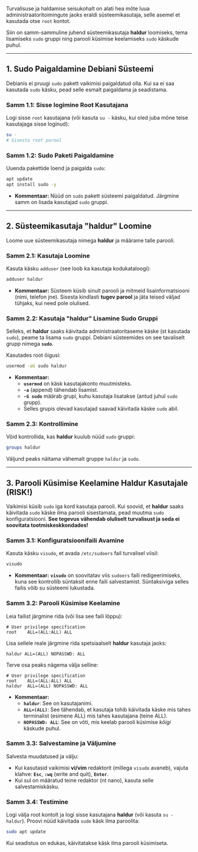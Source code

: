 Turvalisuse ja haldamise seisukohalt on alati hea mõte luua administraatoritoimingute jaoks eraldi süsteemikasutaja, selle asemel et kasutada otse `root` kontot.

Siin on samm-sammuline juhend süsteemikasutaja **haldur** loomiseks, tema lisamiseks `sudo` gruppi ning parooli küsimise keelamiseks `sudo` käskude puhul.

-----

## 1\. Sudo Paigaldamine Debiani Süsteemi

Debianis ei pruugi `sudo` pakett vaikimisi paigaldatud olla. Kui sa ei saa kasutada `sudo` käsku, pead selle esmalt paigaldama ja seadistama.

### Samm 1.1: Sisse logimine Root Kasutajana

Logi sisse `root` kasutajana (või kasuta `su -` käsku, kui oled juba mõne teise kasutajaga sisse loginud):

```bash
su -
# Sisesta root parool
```

### Samm 1.2: Sudo Paketi Paigaldamine

Uuenda pakettide loend ja paigalda `sudo`:

```bash
apt update
apt install sudo -y
```

  * **Kommentaar:** Nüüd on `sudo` pakett süsteemi paigaldatud. Järgmine samm on lisada kasutajad `sudo` gruppi.

-----

## 2\. Süsteemikasutaja "haldur" Loomine

Loome uue süsteemikasutaja nimega **haldur** ja määrame talle parooli.

### Samm 2.1: Kasutaja Loomine

Kasuta käsku `adduser` (see loob ka kasutaja kodukataloogi):

```bash
adduser haldur
```

  * **Kommentaar:** Süsteem küsib sinult parooli ja mitmeid lisainformatsiooni (nimi, telefon jne). Sisesta kindlasti **tugev parool** ja jäta teised väljad tühjaks, kui need pole olulised.

### Samm 2.2: Kasutaja "haldur" Lisamine Sudo Gruppi

Selleks, et **haldur** saaks käivitada administraatoritaseme käske (st kasutada `sudo`), peame ta lisama `sudo` gruppi. Debiani süsteemides on see tavaliselt grupp nimega **`sudo`**.

Kasutades root õigusi:

```bash
usermod -aG sudo haldur
```

  * **Kommentaar:**
      * **`usermod`** on käsk kasutajakonto muutmisteks.
      * **`-a`** (append) tähendab lisamist.
      * **`-G sudo`** määrab grupi, kuhu kasutaja lisatakse (antud juhul `sudo` grupp).
      * Selles grupis olevad kasutajad saavad käivitada käske `sudo` abil.

### Samm 2.3: Kontrollimine

Võid kontrollida, kas **haldur** kuulub nüüd `sudo` gruppi:

```bash
groups haldur
```

Väljund peaks näitama vähemalt gruppe `haldur` ja `sudo`.

-----

## 3\. Parooli Küsimise Keelamine Haldur Kasutajale (RISK\!)

Vaikimisi küsib `sudo` iga kord kasutaja parooli. Kui soovid, et **haldur** saaks käivitada `sudo` käske ilma parooli sisestamata, pead muutma `sudo` konfiguratsiooni. **See tegevus vähendab oluliselt turvalisust ja seda ei soovitata tootmiskeskkondades\!**

### Samm 3.1: Konfiguratsioonifaili Avamine

Kasuta käsku `visudo`, et avada `/etc/sudoers` fail turvalisel viisil:

```bash
visudo
```

  * **Kommentaar:** **`visudo`** on soovitatav viis `sudoers` faili redigeerimiseks, kuna see kontrollib süntaksit enne faili salvestamist. Süntaksiviga selles failis võib su süsteemi lukustada.

### Samm 3.2: Parooli Küsimise Keelamine

Leia failist järgmine rida (või lisa see faili lõppu):

```
# User privilege specification
root    ALL=(ALL:ALL) ALL
```

Lisa sellele reale järgmine rida spetsiaalselt **haldur** kasutaja jaoks:

```
haldur ALL=(ALL) NOPASSWD: ALL
```

Terve osa peaks nägema välja selline:

```
# User privilege specification
root    ALL=(ALL:ALL) ALL
haldur  ALL=(ALL) NOPASSWD: ALL 
```

  * **Kommentaar:**
      * **`haldur`**: See on kasutajanimi.
      * **`ALL=(ALL)`**: See tähendab, et kasutaja tohib käivitada käske mis tahes terminalist (esimene ALL) mis tahes kasutajana (teine ALL).
      * **`NOPASSWD: ALL`**: See on võti, mis keelab parooli küsimise *kõigi* käskude puhul.

### Samm 3.3: Salvestamine ja Väljumine

Salvesta muudatused ja välju:

  * Kui kasutasid vaikimisi **vi/vim** redaktorit (millega `visudo` avaneb), vajuta klahve: **`Esc`**, **`:wq`** (write and quit), **`Enter`**.
  * Kui sul on määratud teine redaktor (nt nano), kasuta selle salvestamiskäsku.

### Samm 3.4: Testimine

Logi välja root kontolt ja logi sisse kasutajana **haldur** (või kasuta `su - haldur`). Proovi nüüd käivitada `sudo` käsk ilma paroolita:

```bash
sudo apt update
```

Kui seadistus on edukas, käivitatakse käsk ilma parooli küsimiseta.
